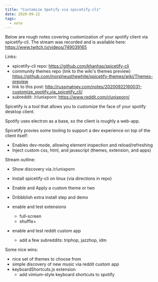 ```yaml
---
title: "Customize Spotify via spicetify-cli"
date: 2020-09-22
tags:
  - note
---
```



Below are rough notes covering customization of your spotify client via
spicetify-cli. The stream was recorded and is available here: https://www.twitch.tv/videos/749039165

Links:

- spicetify-cli repo: https://github.com/khanhas/spicetify-cli
- community themes repo (link to the wiki's themes preview) https://github.com/morpheusthewhite/spicetify-themes/wiki/Themes-preview
- link to this post: http://russmatney.com/notes/20200922160031-customize_spotify_via_spicetify_cli/
- subreddit: /r/unixporn: https://www.reddit.com/r/unixporn/

Spicetify is a tool that allows you to customize the face of your spotify
desktop client.

Spotify uses electron as a base, so the client is roughly a web-app.

Spicetify provies some tooling to support a dev experience on top of the client
itself:

- Enables dev-mode, allowing element inspection and reload/refreshing
- Inject custom css, html, and javascript (themes, extension, and apps)

Stream outline:

- Show discovery via /r/unixporn

- Install spicetify-cli on linux
  (via directions in repo)

- Enable and Apply a custom theme or two

- Dribbblish extra install step and demo

- enable and test extensions
  - full-screen
  - shuffle+

- enable and test reddit custom app
  - add a few subreddits: triphop, jazzhop, idm

Some nice wins:

- nice set of themes to choose from
- simple discovery of new music via reddit custom app
- keyboardShortcuts.js extension
  - add vimium-style keyboard shortcuts to spotify